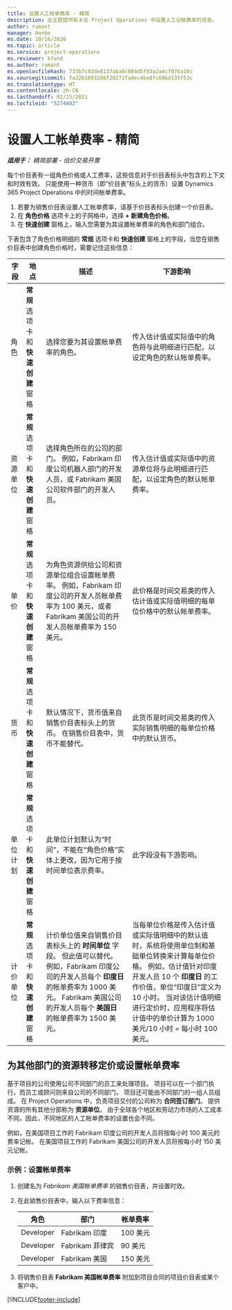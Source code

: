 ```yaml
---
title: 设置人工帐单费率 - 精简
description: 此主题提供有关在 Project Operations 中设置人工记帐费率的信息。
author: rumant
manager: Annbe
ms.date: 10/16/2020
ms.topic: article
ms.service: project-operations
ms.reviewer: kfend
ms.author: rumant
ms.openlocfilehash: 733b7c83de8137aba6c084d5f03a2a4cf076a16c
ms.sourcegitcommit: fa32b1893286f20271fa4ec4be8fc68bd135f53c
ms.translationtype: HT
ms.contentlocale: zh-CN
ms.lasthandoff: 02/15/2021
ms.locfileid: "5274402"
---
```

# <a name="set-up-labor-bill-rates---lite"></a>设置人工帐单费率 - 精简

_**适用于：** 精简部署 - 估价交易开票_

每个价目表有一组角色价格或人工费率，这些信息对于价目表标头中包含的上下文和时效有效。 只能使用一种货币（即“价目表”标头上的货币）设置 Dynamics 365 Project Operations 中的时间帐单费率。

1. 若要为销售价目表设置人工帐单费率，请基于价目表标头创建一个价目表。 
2. 在 **角色价格** 选项卡上的子网格中，选择 **+ 新建角色价格**。 
3. 在 **快速创建** 窗格上，输入您需要为其设置帐单费率的角色和部门组合。

  下表包含了角色价格明细的 **常规** 选项卡和 **快速创建** 窗格上的字段，当您在销售价目表中创建角色价格时，需要记住这些信息：

  | 字段 | 地点 | 描述 | 下游影响 |
  | --- | --- | --- | --- |
  | 角色 | **常规** 选项卡和 **快速创建** 窗格 | 选择您要为其设置帐单费率的角色。 | 传入估计值或实际值中的角色将与此明细进行匹配，以设定角色的默认帐单费率。 |
  | 资源单位 | **常规** 选项卡和 **快速创建** 窗格 | 选择角色所在的公司的部门。 例如，Fabrikam 印度公司机器人部门的开发人员，或 Fabrikam 美国公司软件部门的开发人员。 | 传入估计值或实际值中的资源单位将与此明细进行匹配，以设定角色的默认帐单费率。 |
  | 单价 | **常规** 选项卡和 **快速创建** 窗格 | 为角色资源供给公司和资源单位组合设置帐单费率。 例如，Fabrikam 印度公司的开发人员帐单费率为 100 美元，或者 Fabrikam 美国公司的开发人员帐单费率为 150 美元。 | 此价格是时间交易类的传入估计值或实际值明细的每单位价格中的默认帐单费率。 |
  | 货币 | **常规** 选项卡和 **快速创建** 窗格| 默认情况下，货币值来自销售价目表标头上的货币。 在销售价目表中，货币不能替代。 | 此货币是时间交易类的传入实际销售明细的每单位价格中的默认货币。 |
  | 单位计划 | **常规** 选项卡和 **快速创建** 窗格 | 此单位计划默认为“时间”，不能在“角色价格”实体上更改，因为它用于按时间单位表示费率。 | 此字段没有下游影响。 |
  | 计价单位 | **常规** 选项卡和 **快速创建** 窗格 | 计价单位值来自销售价目表标头上的 **时间单位** 字段。 但此值可以替代。 例如，Fabrikam 印度公司的开发人员每个 **印度日** 的帐单费率为 1000 美元。 Fabrikam 美国公司的开发人员每个 **美国日** 的帐单费率为 1500 美元。 | 当每单位价格是传入估计值或实际值明细中的默认值时，系统将使用单位制和基础单位转换来计算每单位价格。 例如，估计值针对印度开发人员 10 个 **印度日** 的工作价值，单位“印度日”定义为 10 小时。 当对该估计值明细进行定价时，应用程序将估计值中的单价计算为 1000 美元/10 小时 = 每小时 100 美元。 |


## <a name="transfer-pricing-or-set-up-bill-rates-for-resources-from-other-organizational-units-or-divisions"></a>为其他部门的资源转移定价或设置帐单费率 

基于项目的公司使用公司不同部门的员工来处理项目。 项目可以在一个部门执行，而员工或顾问则来自公司的不同部门。 项目还可能由不同部门的一组人员组成。 在 Project Operations 中，负责项目交付的公司称为 **合同签订部门**。 提供资源的所有其他分部称为 **资源单位**。 由于全球各个地区和劳动力市场的人工成本不同，因此，不同地区的人工帐单费率的设置也会不同。

例如，在美国项目工作的 Fabrikam 印度公司的开发人员将按每小时 100 美元的费率记帐。 在美国项目工作的 Fabrikam 美国公司的开发人员将按每小时 150 美元记帐。

### <a name="example-set-up-a-bill-rate"></a>示例：设置帐单费率

1. 创建名为 *Fabrikam 美国帐单费率* 的销售价目表，并设置时效。
2. 在此销售价目表中，输入以下费率信息：

    | 角色 | 部门 | 帐单费率 |
    | --- | --- | --- |
    | Developer | Fabrikam 印度 | 100 美元 |
    | Developer | Fabrikam 菲律宾 | 90 美元 |
    | Developer | Fabrikam 美国 | 150 美元 |

3. 将销售价目表 **Fabrikam 美国帐单费率** 附加到项目合同的项目价目表或某个客户中。


[!INCLUDE[footer-include](../../includes/footer-banner.md)]